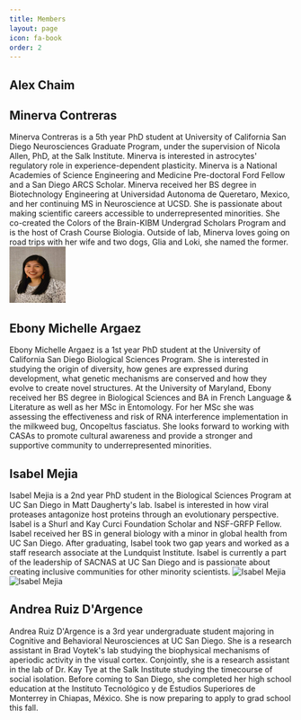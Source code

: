 ```yaml
---
title: Members
layout: page
icon: fa-book
order: 2
---
```


<h2> Alex Chaim </h2>


<h2> Minerva Contreras </h2>
Minerva Contreras is a 5th year PhD student at University of California San Diego Neurosciences Graduate Program, under the supervision of Nicola Allen, PhD, at the Salk Institute. Minerva is interested in astrocytes' regulatory role in experience-dependent plasticity. Minerva is a National Academies of Science Engineering and Medicine Pre-doctoral Ford Fellow and a San Diego ARCS Scholar. 
Minerva received her BS degree in Biotechnology Engineering at Universidad Autonoma de Queretaro, Mexico, and her continuing MS in Neuroscience at UCSD. She is passionate about making scientific careers accessible to underrepresented minorities. She co-created the Colors of the Brain-KIBM Undergrad Scholars Program and is the host of Crash Course Biologia. Outside of lab, Minerva loves going on road trips with her wife and two dogs, Glia and Loki, she named the former. 

<!-- <img src="/assets/images/Minerva_hs.png" alt="Minerva Contreras" style="height: 100px; width:100px;"/>
-->

<img src="/assets/images/Argaez_hs.jpeg" alt="Ebony Michelle Argaez" style="height: 100px; width:100px; align:right"/>
<h2> Ebony Michelle Argaez </h2>
Ebony Michelle Argaez is a 1st year PhD student at the University of California San Diego Biological Sciences Program. She is interested in studying the origin of diversity, how genes are expressed during development, what genetic mechanisms are conserved and how they evolve to create novel structures. At the University of Maryland, Ebony received her BS degree in Biological Sciences and BA in French Language & Literature as well as her MSc in Entomology. For her MSc she was assessing the effectiveness and risk of RNA interference implementation in the milkweed bug, Oncopeltus fasciatus. She looks forward to working with CASAs to promote cultural awareness and provide a stronger and supportive community to underrepresented minorities.


<h2> Isabel Mejia </h2>
Isabel Mejia is a 2nd year PhD student in the Biological Sciences Program at UC San Diego in Matt Daugherty's lab. Isabel is interested in how viral proteases antagonize host proteins through an evolutionary perspective. Isabel is a Shurl and Kay Curci Foundation Scholar and NSF-GRFP Fellow. Isabel received her BS in general biology with a minor in global health from UC San Diego. After graduating, Isabel took two gap years and worked as a staff research associate at the Lundquist Institute. Isabel is currently a part of the leadership of SACNAS at UC San Diego and is passionate about creating inclusive communities for other minority scientists. 

<img src="/assets/images/Mejia_hs.jpg" alt="Isabel Mejia" style="height: 100px; width:100px;"/>

<img src="/assets/images/Dargence_hs.jpg" alt="Isabel Mejia" style="height: 100px; width:100px;"/>
<h2> Andrea Ruiz D'Argence </h2>
Andrea Ruiz D'Argence is a 3rd year undergraduate student majoring in Cognitive and Behavioral Neurosciences at UC San Diego. She is a research assistant in Brad Voytek's lab studying the biophysical mechanisms of aperiodic activity in the visual cortex. Conjointly, she is a research assistant in the lab of Dr. Kay Tye at the Salk Institute studying the timecourse of social isolation. Before coming to San Diego, she completed her high school education at the Instituto Tecnológico y de Estudios Superiores de Monterrey in Chiapas, México. She is now preparing to apply to grad school this fall. 

